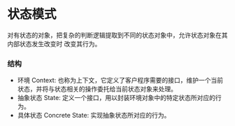 # 状态模式

对有状态的对象，把复杂的判断逻辑提取到不同的状态对象中，允许状态对象在其内部状态发生改变时 改变其行为。

### 结构

- 环境 Context: 也称为上下文，它定义了客户程序需要的接口，维护一个当前状态，并将与状态相关的操作委托给当前状态对象来处理。
- 抽象状态 State: 定义一个接口，用以封装环境对象中的特定状态所对应的行为。
- 具体状态 Concrete State: 实现抽象状态所对应的行为。
